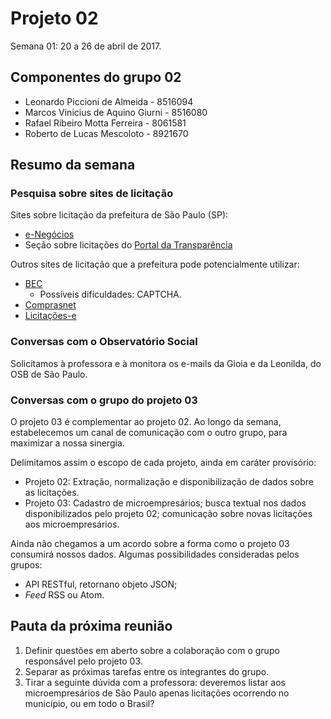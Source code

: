 # Projeto 02

Semana 01: 20 a 26 de abril de 2017.

## Componentes do grupo 02

* Leonardo Piccioni de Almeida - 8516094
* Marcos Vinicius de Aquino Giurni - 8516080
* Rafael Ribeiro Motta Ferreira - 8061581
* Roberto de Lucas Mescoloto - 8921670

## Resumo da semana

### Pesquisa sobre sites de licitação

Sites sobre licitação da prefeitura de São Paulo (SP):
* [e-Negócios](http://e-negocioscidadesp.prefeitura.sp.gov.br/)
* Seção sobre licitações do [Portal da Transparência](http://www.transparencia.sp.gov.br/licita.html)

Outros sites de licitação que a prefeitura pode potencialmente utilizar:
* [BEC](https://www.bec.sp.gov.br/BECSP/Home/Home.aspx)
    * Possíveis dificuldades: CAPTCHA.
* [Comprasnet](http://www.comprasgovernamentais.gov.br/menu-de-apoio/placar-de-licitacoes)
* [Licitações-e](http://www.licitacoes-e.com.br/aop/index.jsp)

### Conversas com o Observatório Social

Solicitamos à professora e à monitora os e-mails da Gioia e da Leonilda, do OSB de São Paulo.

### Conversas com o grupo do projeto 03

O projeto 03 é complementar ao projeto 02. Ao longo da semana, estabelecemos um canal de comunicação com o outro grupo, para maximizar a nossa sinergia.

Delimitamos assim o escopo de cada projeto, ainda em caráter provisório:
* Projeto 02: Extração, normalização e disponibilização de dados sobre as licitações.
* Projeto 03: Cadastro de microempresários; busca textual nos dados disponibilizados pelo projeto 02; comunicação sobre novas licitações aos microempresários.

Ainda não chegamos a um acordo sobre a forma como o projeto 03 consumirá nossos dados. Algumas possibilidades consideradas pelos grupos:
* API RESTful, retornano objeto JSON;
* *Feed* RSS ou Atom.

## Pauta da próxima reunião
1. Definir questões em aberto sobre a colaboração com o grupo responsável pelo projeto 03.
2. Separar as próximas tarefas entre os integrantes do grupo.
3. Tirar a seguinte dúvida com a professora: deveremos listar aos microempresários de São Paulo apenas licitações ocorrendo no município, ou em todo o Brasil?